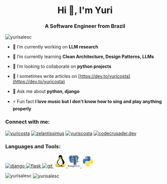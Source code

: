 <h1 align="center">Hi 👋, I'm Yuri</h1>
<h3 align="center">A Software Engineer from Brazil</h3>

<p align="left"> <img src="https://komarev.com/ghpvc/?username=yurisalesc&label=Profile%20views&color=0e75b6&style=flat" alt="yurisalesc" /> </p>

- 🔭 I’m currently working on **LLM research**

- 🌱 I’m currently learning **Clean Architecture, Design Patterns, LLMs**

- 👯 I’m looking to collaborate on **python projects**

- 📝 I sometimes write articles on [https://dev.to/yuricosta](https://dev.to/yuricosta)

- 💬 Ask me about **python, django**

- ⚡ Fun fact **I love music but I don't know how to sing and play anything properly**

<h3 align="left">Connect with me:</h3>
<p align="left">
<a href="https://dev.to/yuricosta" target="blank"><img align="center" src="https://raw.githubusercontent.com/rahuldkjain/github-profile-readme-generator/master/src/images/icons/Social/devto.svg" alt="yuricosta" height="30" width="40" /></a>
<a href="https://twitter.com/zelantissimus" target="blank"><img align="center" src="https://raw.githubusercontent.com/rahuldkjain/github-profile-readme-generator/master/src/images/icons/Social/twitter.svg" alt="zelantissimus" height="30" width="40" /></a>
<a href="https://linkedin.com/in/yuriscosta" target="blank"><img align="center" src="https://raw.githubusercontent.com/rahuldkjain/github-profile-readme-generator/master/src/images/icons/Social/linked-in-alt.svg" alt="yuriscosta" height="30" width="40" /></a>
<a href="https://instagram.com/codecrusader.dev" target="blank"><img align="center" src="https://raw.githubusercontent.com/rahuldkjain/github-profile-readme-generator/master/src/images/icons/Social/instagram.svg" alt="codecrusader.dev" height="30" width="40" /></a>
</p>

<h3 align="left">Languages and Tools:</h3>
<p align="left"> <a href="https://www.djangoproject.com/" target="_blank" rel="noreferrer"> <img src="https://cdn.worldvectorlogo.com/logos/django.svg" alt="django" width="40" height="40"/> </a> <a href="https://flask.palletsprojects.com/" target="_blank" rel="noreferrer"> <img src="https://www.vectorlogo.zone/logos/pocoo_flask/pocoo_flask-icon.svg" alt="flask" width="40" height="40"/> </a> <a href="https://git-scm.com/" target="_blank" rel="noreferrer"> <img src="https://www.vectorlogo.zone/logos/git-scm/git-scm-icon.svg" alt="git" width="40" height="40"/> </a> <a href="https://www.linux.org/" target="_blank" rel="noreferrer"> <img src="https://raw.githubusercontent.com/devicons/devicon/master/icons/linux/linux-original.svg" alt="linux" width="40" height="40"/> </a> <a href="https://www.postgresql.org" target="_blank" rel="noreferrer"> <img src="https://raw.githubusercontent.com/devicons/devicon/master/icons/postgresql/postgresql-original-wordmark.svg" alt="postgresql" width="40" height="40"/> </a> <a href="https://www.python.org" target="_blank" rel="noreferrer"> <img src="https://raw.githubusercontent.com/devicons/devicon/master/icons/python/python-original.svg" alt="python" width="40" height="40"/> </a> </p>

<p><img align="left" src="https://github-readme-stats.vercel.app/api/top-langs?username=yurisalesc&show_icons=true&locale=en&layout=compact" alt="yurisalesc" /></p>

<p>&nbsp;<img align="center" src="https://github-readme-stats.vercel.app/api?username=yurisalesc&show_icons=true&locale=en" alt="yurisalesc" /></p>
